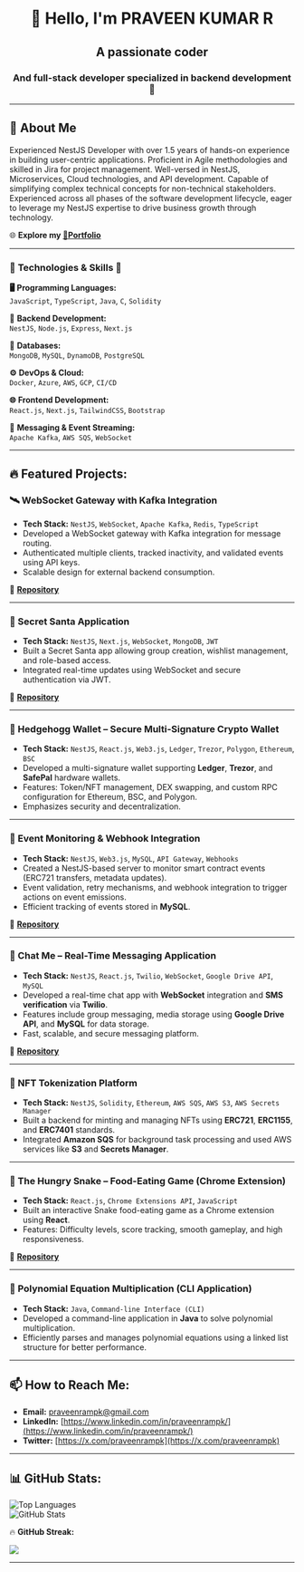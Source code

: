 
<div align="center">

# 👋 **Hello, I'm PRAVEEN KUMAR R**  
## A passionate coder  
### And full-stack developer specialized in backend development 🚀

</div>

---

## 🚀 About Me

Experienced NestJS Developer with over 1.5 years of hands-on experience in building user-centric applications. Proficient in Agile methodologies and skilled in Jira for project management. Well-versed in NestJS, Microservices, Cloud technologies, and API development. Capable of simplifying complex technical concepts for non-technical stakeholders. Experienced across all phases of the software development lifecycle, eager to leverage my NestJS expertise to drive business growth through technology.


🌐 **Explore my [🔗Portfolio](https://praveen-ram.netlify.app/)**

---

### 🌟 **Technologies & Skills** 🌟

**🖥️** **Programming Languages:**  
`JavaScript`, `TypeScript`, `Java`, `C`, `Solidity`

**🔧** **Backend Development:**  
`NestJS`, `Node.js`, `Express`, `Next.js`

**💾** **Databases:**  
`MongoDB`, `MySQL`, `DynamoDB`, `PostgreSQL`

**⚙️** **DevOps & Cloud:**  
`Docker`, `Azure`, `AWS`, `GCP`, `CI/CD`

**🌐** **Frontend Development:**  
`React.js`, `Next.js`, `TailwindCSS`, `Bootstrap`

**📡** **Messaging & Event Streaming:**  
`Apache Kafka`, `AWS SQS`, `WebSocket`

---

## 🔥 Featured Projects:

### **🛰️ WebSocket Gateway with Kafka Integration**
- **Tech Stack:** `NestJS`, `WebSocket`, `Apache Kafka`, `Redis`, `TypeScript`
- Developed a WebSocket gateway with Kafka integration for message routing.
- Authenticated multiple clients, tracked inactivity, and validated events using API keys.
- Scalable design for external backend consumption.

🔗 **[Repository](https://github.com/praveenrampk/websocket-kafka-integration)**

---

### **🎅 Secret Santa Application**
- **Tech Stack:** `NestJS`, `Next.js`, `WebSocket`, `MongoDB`, `JWT`
- Built a Secret Santa app allowing group creation, wishlist management, and role-based access.
- Integrated real-time updates using WebSocket and secure authentication via JWT.
  
🔗 **[Repository](https://github.com/praveenrampk/secret-santa)**

---

### **💼 Hedgehogg Wallet – Secure Multi-Signature Crypto Wallet**
- **Tech Stack:** `NestJS`, `React.js`, `Web3.js`, `Ledger`, `Trezor`, `Polygon`, `Ethereum`, `BSC`
- Developed a multi-signature wallet supporting **Ledger**, **Trezor**, and **SafePal** hardware wallets.
- Features: Token/NFT management, DEX swapping, and custom RPC configuration for Ethereum, BSC, and Polygon.
- Emphasizes security and decentralization.

---

### **🔔 Event Monitoring & Webhook Integration**
- **Tech Stack:** `NestJS`, `Web3.js`, `MySQL`, `API Gateway`, `Webhooks`
- Created a NestJS-based server to monitor smart contract events (ERC721 transfers, metadata updates).
- Event validation, retry mechanisms, and webhook integration to trigger actions on event emissions.
- Efficient tracking of events stored in **MySQL**.

🔗 **[Repository](https://github.com/praveenrampk/even-monitoring-server)**

---

### **💬 Chat Me – Real-Time Messaging Application**
- **Tech Stack:** `NestJS`, `React.js`, `Twilio`, `WebSocket`, `Google Drive API`, `MySQL`
- Developed a real-time chat app with **WebSocket** integration and **SMS verification** via **Twilio**.
- Features include group messaging, media storage using **Google Drive API**, and **MySQL** for data storage.
- Fast, scalable, and secure messaging platform.

🔗 **[Repository](https://github.com/praveenrampk/chat-me)**

---

### **🎨 NFT Tokenization Platform**
- **Tech Stack:** `NestJS`, `Solidity`, `Ethereum`, `AWS SQS`, `AWS S3`, `AWS Secrets Manager`
- Built a backend for minting and managing NFTs using **ERC721**, **ERC1155**, and **ERC7401** standards.
- Integrated **Amazon SQS** for background task processing and used AWS services like **S3** and **Secrets Manager**.

---

### **🐍 The Hungry Snake – Food-Eating Game (Chrome Extension)**
- **Tech Stack:** `React.js`, `Chrome Extensions API`, `JavaScript`
- Built an interactive Snake food-eating game as a Chrome extension using **React**.
- Features: Difficulty levels, score tracking, smooth gameplay, and high responsiveness.

🔗 **[Repository](https://github.com/praveenrampk/hungry-snake)**

---

### **📐 Polynomial Equation Multiplication (CLI Application)**
- **Tech Stack:** `Java`, `Command-line Interface (CLI)`
- Developed a command-line application in **Java** to solve polynomial multiplication.
- Efficiently parses and manages polynomial equations using a linked list structure for better performance.

---

## 📫 How to Reach Me:
- **Email:** [praveenrampk@gmail.com](mailto:praveenrampk@gmail.com)
- **LinkedIn:** [https://www.linkedin.com/in/praveenrampk/](https://www.linkedin.com/in/praveenrampk/)
- **Twitter:** [https://x.com/praveenrampk](https://x.com/praveenrampk)

---

## 📊 GitHub Stats:
![Top Languages](https://github-readme-stats.vercel.app/api/top-langs?username=praveenrampk&show_icons=true&locale=en&layout=compact)  
![GitHub Stats](https://github-readme-stats.vercel.app/api?username=praveenrampk&show_icons=true&locale=en)

🔥 **GitHub Streak:**

![](https://github-readme-streak-stats.herokuapp.com/?user=praveenrampk&theme=dark&hide_border=false)

---
